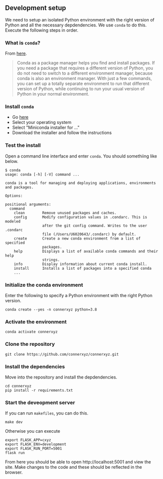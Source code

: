 ## Development setup

We need to setup an isolated Python environment with the right version of Python and all the necessary depdendencies. We
use `conda` to do this. Execute the following steps in order.

### What is `conda`?

From [here](https://docs.conda.io/en/latest/).

> Conda as a package manager helps you find and install packages. If you need a package that requires a different
> version of Python, you do not need to switch to a different environment manager, because conda is also an environment
> manager. With just a few commands, you can set up a totally separate environment to run that different version of
> Python, while continuing to run your usual version of Python in your normal environment.

### Install `conda`

- Go [here](https://docs.conda.io/projects/conda/en/latest/user-guide/install/#regular-installation)
- Select your operating system
- Select "Miniconda installer for ..."
- Download the installer and follow the instructions

### Test the install

Open a command line interface and enter `conda`. You should somethiing like below.

```
$ conda
usage: conda [-h] [-V] command ...

conda is a tool for managing and deploying applications, environments and packages.

Options:

positional arguments:
  command
    clean        Remove unused packages and caches.
    config       Modify configuration values in .condarc. This is modeled
                 after the git config command. Writes to the user .condarc
                 file (/Users/U6020643/.condarc) by default.
    create       Create a new conda environment from a list of specified
                 packages.
    help         Displays a list of available conda commands and their help
                 strings.
    info         Display information about current conda install.
    install      Installs a list of packages into a specified conda
    ...
```

### Initialize the conda environment

Enter the following to specify a Python environment with the right Python version.

```
conda create --yes -n connerxyz python=3.8
```

### Activate the environment

```
conda activate connerxyz
```

### Clone the repository

```
git clone https://github.com/connerxyz/connerxyz.git
```

### Install the dependencies

Move into the repository and install the depdendencies.

```
cd connerxyz
pip install -r requirements.txt
```

### Start the deveopment server

If you can run `makefiles`, you can do this.

```
make dev
```

Otherwise you can execute

```
export FLASK_APP=cxyz
export FLASK_ENV=development
export FLASK_RUN_PORT=5001
flask run
```

From here you should be able to open http://localhost:5001 and view the site. Make changes to the code and these should
be reflected in the browser.

